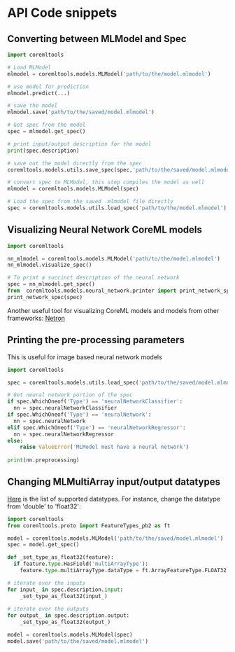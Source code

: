# API Code snippets

## Converting between MLModel and Spec
 
```python
import coremltools

# Load MLModel
mlmodel = coremltools.models.MLModel('path/to/the/model.mlmodel')

# use model for prediction
mlmodel.predict(...)

# save the model
mlmodel.save('path/to/the/saved/model.mlmodel')

# Get spec from the model
spec = mlmodel.get_spec()

# print input/output description for the model
print(spec.description)

# save out the model directly from the spec
coremltools.models.utils.save_spec(spec,'path/to/the/saved/model.mlmodel')

# convert spec to MLModel, this step compiles the model as well
mlmodel = coremltools.models.MLModel(spec)

# Load the spec from the saved .mlmodel file directly
spec = coremltools.models.utils.load_spec('path/to/the/model.mlmodel')
```

## Visualizing Neural Network CoreML models
```python
import coremltools

nn_mlmodel = coremltools.models.MLModel('path/to/the/model.mlmodel')
nn_mlmodel.visualize_spec()

# To print a succinct description of the neural network
spec = nn_mlmodel.get_spec()
from  coremltools.models.neural_network.printer import print_network_spec
print_network_spec(spec)
```

Another useful tool for visualizing CoreML models and models from other frameworks: [Netron](https://github.com/lutzroeder/netron)

## Printing the pre-processing parameters 

This is useful for image based neural network models

```python
import coremltools

spec = coremltools.models.utils.load_spec('path/to/the/saved/model.mlmodel')

# Get neural network portion of the spec
if spec.WhichOneof('Type') == 'neuralNetworkClassifier':
  nn = spec.neuralNetworkClassifier
if spec.WhichOneof('Type') == 'neuralNetwork':
  nn = spec.neuralNetwork
elif spec.WhichOneof('Type') == 'neuralNetworkRegressor':
  nn = spec.neuralNetworkRegressor
else:
    raise ValueError('MLModel must have a neural network')
    
print(nn.preprocessing)

```

## Changing MLMultiArray input/output datatypes

[Here](https://github.com/apple/coremltools/blob/d07421460f9f0ad1a2e9cf8b5248670358a24a1a/mlmodel/format/FeatureTypes.proto#L106 ) is the list of supported datatypes.
For instance, change the datatype from 'double' to 'float32': 

```python
import coremltools
from coremltools.proto import FeatureTypes_pb2 as ft

model = coremltools.models.MLModel('path/to/the/saved/model.mlmodel')
spec = model.get_spec()

def _set_type_as_float32(feature):
  if feature.type.HasField('multiArrayType'):
    feature.type.multiArrayType.dataType = ft.ArrayFeatureType.FLOAT32

# iterate over the inputs
for input_ in spec.description.input:
    _set_type_as_float32(input_)
    
# iterate over the outputs
for output_ in spec.description.output:
    _set_type_as_float32(output_)

model = coremltools.models.MLModel(spec)
model.save('path/to/the/saved/model.mlmodel')

```